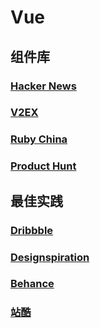 # Vue

## 组件库

<a class="bookmarks-item" href="https://news.ycombinator.com/" target="_blank"><LinkIcon link="https://news.ycombinator.com/"/><h3 class="text" id="hacker-news" tabindex="-1">Hacker News<a class="header-anchor" style="display: none;" href="#hacker-news" aria-label="Permalink to &quot;Hacker News&quot;">​</a></h3></a><a class="bookmarks-item" href="https://www.v2ex.com/" target="_blank"><LinkIcon link="https://www.v2ex.com/"/><h3 class="text" id="v2ex" tabindex="-1">V2EX<a class="header-anchor" style="display: none;" href="#v2ex" aria-label="Permalink to &quot;V2EX&quot;">​</a></h3></a><a class="bookmarks-item" href="https://ruby-china.org/" target="_blank"><LinkIcon icon="//l.ruby-china.com/photo/2016/c309db0b49cab85a32f756541ea0e2b0.png" link="https://ruby-china.org/"/><h3 class="text" id="ruby-china" tabindex="-1">Ruby China<a class="header-anchor" style="display: none;" href="#ruby-china" aria-label="Permalink to &quot;Ruby China&quot;">​</a></h3></a><a class="bookmarks-item" href="https://www.producthunt.com/" target="_blank"><LinkIcon link="https://www.producthunt.com/"/><h3 class="text" id="product-hunt" tabindex="-1">Product Hunt<a class="header-anchor" style="display: none;" href="#product-hunt" aria-label="Permalink to &quot;Product Hunt&quot;">​</a></h3></a>

## 最佳实践

<a class="bookmarks-item" href="https://dribbble.com/" target="_blank"><LinkIcon icon="https://cdn.dribbble.com/assets/dribbble-vector-ball-f320a6ba48a4ccf416ef6e396e204c899874565b694593834b6c23f978394498.svg" link="https://dribbble.com/"/><h3 class="text" id="dribbble" tabindex="-1">Dribbble<a class="header-anchor" style="display: none;" href="#dribbble" aria-label="Permalink to &quot;Dribbble&quot;">​</a></h3></a><a class="bookmarks-item" href="https://www.designspiration.com/" target="_blank"><LinkIcon link="https://www.designspiration.com/"/><h3 class="text" id="designspiration" tabindex="-1">Designspiration<a class="header-anchor" style="display: none;" href="#designspiration" aria-label="Permalink to &quot;Designspiration&quot;">​</a></h3></a><a class="bookmarks-item" href="https://www.behance.net/" target="_blank"><LinkIcon link="https://www.behance.net/"/><h3 class="text" id="behance" tabindex="-1">Behance<a class="header-anchor" style="display: none;" href="#behance" aria-label="Permalink to &quot;Behance&quot;">​</a></h3></a><a class="bookmarks-item" href="https://www.zcool.com.cn/" target="_blank"><LinkIcon link="https://www.zcool.com.cn/"/><h3 class="text" id="站酷" tabindex="-1">站酷<a class="header-anchor" style="display: none;" href="#站酷" aria-label="Permalink to &quot;站酷&quot;">​</a></h3></a>